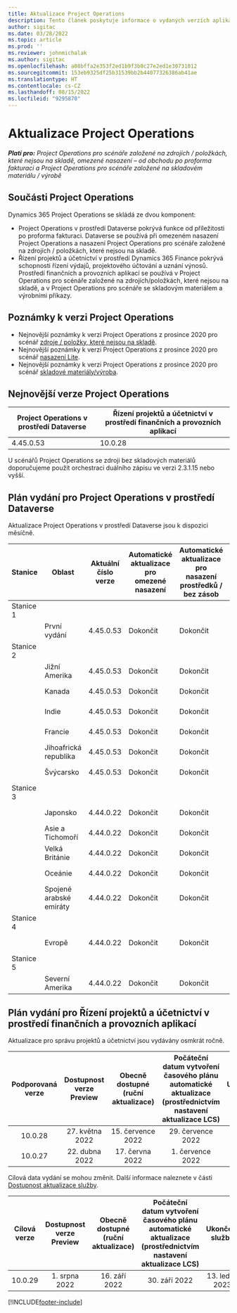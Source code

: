 ```yaml
---
title: Aktualizace Project Operations
description: Tento článek poskytuje informace o vydaných verzích aplikace Dynamics 365 Project Operations.
author: sigitac
ms.date: 03/28/2022
ms.topic: article
ms.prod: ''
ms.reviewer: johnmichalak
ms.author: sigitac
ms.openlocfilehash: a08bffa2e353f2ed1b9f3b0c27e2ed1e30731012
ms.sourcegitcommit: 153eb9325df25b31539bb2b44077326386ab41ae
ms.translationtype: HT
ms.contentlocale: cs-CZ
ms.lasthandoff: 08/15/2022
ms.locfileid: "9295870"
---
```

# <a name="project-operations-updates"></a>Aktualizace Project Operations

_**Platí pro:** Project Operations pro scénáře založené na zdrojích / položkách, které nejsou na skladě, omezené nasazení – od obchodu po proforma fakturaci a Project Operations pro scénáře založené na skladovém materiálu / výrobě_



## <a name="project-operations-components"></a>Součásti Project Operations

Dynamics 365 Project Operations se skládá ze dvou komponent:

- Project Operations v prostředí Dataverse pokrývá funkce od příležitosti po proforma fakturaci. Dataverse se používá při omezeném nasazení Project Operations a nasazení Project Operations pro scénáře založené na zdrojích / položkách, které nejsou na skladě.
- Řízení projektů a účetnictví v prostředí Dynamics 365 Finance pokrývá schopnosti řízení výdajů, projektového účtování a uznání výnosů. Prostředí finančních a provozních aplikací se používá v Project Operations pro scénáře založené na zdrojích/položkách, které nejsou na skladě, a v Project Operations pro scénáře se skladovým materiálem a výrobními příkazy.

## <a name="project-operations-release-notes"></a>Poznámky k verzi Project Operations
- Nejnovější poznámky k verzi Project Operations z prosince 2020 pro scénář [zdroje / položky, které nejsou na skladě](whats-new-july-2022-resource-based.md).
- Nejnovější poznámky k verzi Project Operations z prosince 2020 pro scénář [nasazení Lite](../pro/whats-new/whats-new-july-2022-lite.md).
- Nejnovější poznámky k verzi Project Operations z prosince 2020 pro scénář [skladové materiály/výroba](../prod-pma/whats-new/whats-new-jul-2022-stocked.md).

## <a name="project-operations-latest-version"></a>Nejnovější verze Project Operations

| Project Operations v prostředí Dataverse | Řízení projektů a účetnictví v prostředí finančních a provozních aplikací | 
| --- | --- |
| 4.45.0.53 | 10.0.28 |

U scénářů Project Operations se zdroji bez skladových materiálů doporučujeme použít orchestraci duálního zápisu ve verzi 2.3.1.15 nebo vyšší.

## <a name="release-schedule-for-project-operations-on-dataverse-environment"></a>Plán vydání pro Project Operations v prostředí Dataverse

Aktualizace Project Operations v prostředí Dataverse jsou k dispozici měsíčně. 

| Stanice | Oblast | Aktuální číslo verze | Automatické aktualizace pro omezené nasazení | Automatické aktualizace pro nasazení prostředků / bez zásob | Číslo příští verze | Další obecně dostupná verze |
|-----------|-----------------------|-----------------|--------------------|---------------------|---------------------|---------------------|
| Stanice 1 |   &nbsp;              |    &nbsp;       | &nbsp;             |      &nbsp;         |      &nbsp;         |      &nbsp;         |
|   &nbsp;  | První vydání         |  4.45.0.53      | Dokončit           | Dokončit            | TBD                 | 26. srpna 2022       |
| Stanice 2 |   &nbsp;              |    &nbsp;       | &nbsp;             |      &nbsp;         |      &nbsp;         |      &nbsp;         |
|   &nbsp;  | Jižní Amerika         |  4.45.0.53      | Dokončit           | Dokončit            | TBD                 | 02. září 2022       |
|   &nbsp;  | Kanada                |  4.45.0.53      | Dokončit           | Dokončit            | TBD                 | 02. září 2022       |
|   &nbsp;  | Indie                 |  4.45.0.53      | Dokončit           | Dokončit            | TBD                 | 02. září 2022       |
|   &nbsp;  | Francie                |  4.45.0.53      | Dokončit           | Dokončit            | TBD                 | 02. září 2022       |
|   &nbsp;  | Jihoafrická republika          |  4.45.0.53      | Dokončit           | Dokončit            | TBD                 | 02. září 2022       |
|   &nbsp;  | Švýcarsko           |  4.45.0.53      | Dokončit           | Dokončit            | TBD                 | 02. září 2022       |
| Stanice 3 |      &nbsp;           |     &nbsp;      |     &nbsp;         |      &nbsp;         |      &nbsp;         |      &nbsp;         |
|   &nbsp;  | Japonsko                 |  4.44.0.22      | Dokončit      | Dokončit       | 4.45.0.53                 | 19. srpna 2022       |
|   &nbsp;  | Asie a Tichomoří          |  4.44.0.22      | Dokončit      | Dokončit       | 4.45.0.53                 | 19. srpna 2022       |
|   &nbsp;  | Velká Británie         |  4.44.0.22      | Dokončit      | Dokončit       | 4.45.0.53                 | 19. srpna 2022       |
|   &nbsp;  | Oceánie               |  4.44.0.22      | Dokončit      | Dokončit       | 4.45.0.53                 | 19. srpna 2022       |
|   &nbsp;  | Spojené arabské emiráty  |  4.44.0.22      | Dokončit      | Dokončit       | 4.45.0.53                 | 19. srpna 2022       |
| Stanice 4 |     &nbsp;            |     &nbsp;      |     &nbsp;         |      &nbsp;         |      &nbsp;         |      &nbsp;         |
|   &nbsp;  | Evropě                |  4.44.0.22      | Dokončit           | Dokončit            | 4.45.0.53           | 26. srpna 2022       |
| Stanice 5 |     &nbsp;            |     &nbsp;      |     &nbsp;         |      &nbsp;         |      &nbsp;         |      &nbsp;         |
|   &nbsp;  | Severní Amerika         |  4.44.0.22      | Dokončit           | Dokončit            | 4.45.0.53           | 02. září 2022       |

## <a name="release-schedule-for-project-management-and-accounting-in-the-finance-and-operations-apps-environment"></a>Plán vydání pro Řízení projektů a účetnictví v prostředí finančních a provozních aplikací

Aktualizace pro správu projektů a účetnictví jsou vydávány osmkrát ročně.

|Podporovaná verze| Dostupnost verze Preview | Obecně dostupné (ruční aktualizace) | Počáteční datum vytvoření časového plánu automatické aktualizace (prostřednictvím nastavení aktualizace LCS) |   Ukončení služby   |
|:---------------:|:---------------------------:|:---------------------------------:|:--------------------------------------------------------------------:|:------------------:|
|     10.0.28     |      27. května 2022           |        15. července 2022              |                          29. července 2022                               | 21. října 2022   |
|     10.0.27     |      22. dubna 2022         |        17. června 2022              |                          1. července 2022                                | 16. září 2022 |

Cílová data vydání se mohou změnit. Další informace naleznete v části [Dostupnost aktualizace služby](/dynamics365/fin-ops-core/fin-ops/get-started/public-preview-releases?toc=%2fdynamics365%2ffinance%2ftoc.json).

|Cílová verze | Dostupnost verze Preview | Obecně dostupné (ruční aktualizace) | Počáteční datum vytvoření časového plánu automatické aktualizace (prostřednictvím nastavení aktualizace LCS) |   Ukončení služby   |
|:---------------:|:---------------------------:|:---------------------------------:|:--------------------------------------------------------------------:|:------------------:|
|     10.0.29     |      1. srpna 2022         |       16. září 2022          |                        30. září 2022                            | 13. ledna 2023   |

[!INCLUDE[footer-include](../includes/footer-banner.md)]
